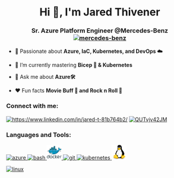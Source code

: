 <h1 align="center">Hi 👋, I'm Jared Thivener</h1>
<h3 align="center">Sr. Azure Platform Engineer @Mercedes-Benz<a href="https://www.mbusa.com/en/home" target="_blank" rel="noreferrer"> <img src="https://github.com/dangnelson/car-makes-icons/blob/master/svgs/mercedes%20benz.svg" alt="mercedes-benz" width="30" height="30"/> </a></h3>

- 🔭 Passionate about **Azure, IaC, Kubernetes, and DevOps ☁️**

- 🌱 I’m currently mastering **Bicep 💪 & Kubernetes**

- 💬 Ask me about **Azure🛠️**

- :heart: Fun facts **Movie Buff :movie_camera: and Rock n Roll :guitar:**

<h3 align="left">Connect with me:</h3>
<p align="left">
<a href="https://www.linkedin.com/in/jared-t-81b764b2/" target="blank"><img align="center" src="https://raw.githubusercontent.com/rahuldkjain/github-profile-readme-generator/master/src/images/icons/Social/linked-in-alt.svg" alt="https://www.linkedin.com/in/jared-t-81b764b2/" height="30" width="40" /></a>
<a href="https://discordapp.com/users/951998226381295687" target="blank"><img align="center" src="https://raw.githubusercontent.com/rahuldkjain/github-profile-readme-generator/master/src/images/icons/Social/discord.svg" alt="QUTvjv42JM" height="30" width="40" /></a>
</p>

<h3 align="left">Languages and Tools:</h3>
<p align="left"> <a href="https://azure.microsoft.com/en-in/" target="_blank" rel="noreferrer"> <img src="https://swimburger.net/media/fbqnp2ie/azure.svg" alt="azure" width="40" height="40"/> </a> <a href="https://www.gnu.org/software/bash/" target="_blank" rel="noreferrer"> <img src="https://www.vectorlogo.zone/logos/gnu_bash/gnu_bash-icon.svg" alt="bash" width="40" height="40"/> </a> <a href="https://www.docker.com/" target="_blank" rel="noreferrer"> <img src="https://raw.githubusercontent.com/devicons/devicon/master/icons/docker/docker-original-wordmark.svg" alt="docker" width="40" height="40"/> </a> <a href="https://git-scm.com/" target="_blank" rel="noreferrer"> <img src="https://www.vectorlogo.zone/logos/git-scm/git-scm-icon.svg" alt="git" width="40" height="40"/> </a> <a href="https://kubernetes.io" target="_blank" rel="noreferrer"> <img src="https://www.vectorlogo.zone/logos/kubernetes/kubernetes-icon.svg" alt="kubernetes" width="40" height="40"/> </a> <a href="https://www.linux.org/" target="_blank" rel="noreferrer"> <img src="https://raw.githubusercontent.com/devicons/devicon/master/icons/linux/linux-original.svg" alt="linux" width="40" height="40"/> </a> </p><a href="https://code.visualstudio.com/" target="_blank" rel="noreferrer"> <img src="https://w7.pngwing.com/pngs/512/824/png-transparent-visual-studio-code-hd-logo-thumbnail.png" alt="linux" width="40" height="40"/> </a> </p>
